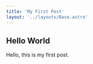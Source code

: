 ```yaml
---
title: 'My First Post'
layout: '../layouts/Base.astro'
---
```


## Hello World

Hello, this is my first post.
